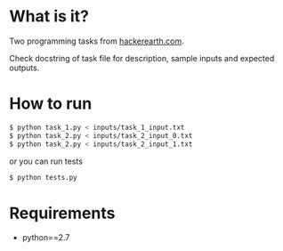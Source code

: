 # What is it? #

Two programming tasks from [hackerearth.com](hackerearth.com).

Check docstring of task file for description, sample inputs and expected outputs.

# How to run #

```bash
$ python task_1.py < inputs/task_1_input.txt
$ python task_2.py < inputs/task_2_input_0.txt
$ python task_2.py < inputs/task_2_input_1.txt
```

or you can run tests

```bash
$ python tests.py
```

# Requirements #

* python==2.7
